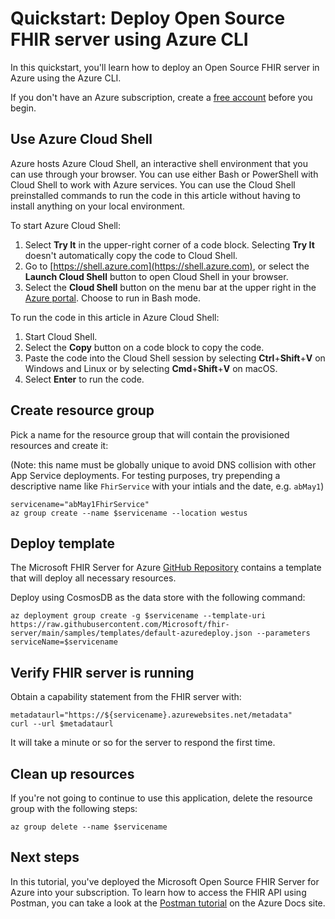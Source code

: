 # Quickstart: Deploy Open Source FHIR server using Azure CLI

In this quickstart, you'll learn how to deploy an Open Source FHIR server in Azure using the Azure CLI.

If you don't have an Azure subscription, create a [free account](https://azure.microsoft.com/free/?WT.mc_id=A261C142F) before you begin.

## Use Azure Cloud Shell

Azure hosts Azure Cloud Shell, an interactive shell environment that you can use through your browser. You can use either Bash or PowerShell with Cloud Shell to work with Azure services. You can use the Cloud Shell preinstalled commands to run the code in this article without having to install anything on your local environment.

To start Azure Cloud Shell:
1. Select **Try It** in the upper-right corner of a code block. Selecting **Try It** doesn't automatically copy the code to Cloud Shell. 
1. Go to [https://shell.azure.com](https://shell.azure.com), or select the **Launch Cloud Shell** button to open Cloud Shell in your browser. 
1. Select the **Cloud Shell** button on the menu bar at the upper right in the [Azure portal](https://portal.azure.com). Choose to run in Bash mode.

To run the code in this article in Azure Cloud Shell:

1. Start Cloud Shell.
1. Select the **Copy** button on a code block to copy the code.
1. Paste the code into the Cloud Shell session by selecting **Ctrl**+**Shift**+**V** on Windows and Linux or by selecting **Cmd**+**Shift**+**V** on macOS.
1. Select **Enter** to run the code.

## Create resource group

Pick a name for the resource group that will contain the provisioned resources and create it:

(Note: this name must be globally unique to avoid DNS collision with other App Service deployments. For testing purposes, try prepending a descriptive name like `FhirService` with your intials and the date, e.g. `abMay1`)
```azurecli-interactive
servicename="abMay1FhirService"
az group create --name $servicename --location westus
```

## Deploy template

The Microsoft FHIR Server for Azure [GitHub Repository](https://github.com/Microsoft/fhir-server) contains a template that will deploy all necessary resources.<br />

Deploy using CosmosDB as the data store with the following command:

```azurecli-interactive
az deployment group create -g $servicename --template-uri https://raw.githubusercontent.com/Microsoft/fhir-server/main/samples/templates/default-azuredeploy.json --parameters serviceName=$servicename
```

## Verify FHIR server is running

Obtain a capability statement from the FHIR server with:

```azurecli-interactive
metadataurl="https://${servicename}.azurewebsites.net/metadata"
curl --url $metadataurl
```

It will take a minute or so for the server to respond the first time.

## Clean up resources

If you're not going to continue to use this application, delete the resource group with the following steps:

```azurecli-interactive
az group delete --name $servicename
```

## Next steps

In this tutorial, you've deployed the Microsoft Open Source FHIR Server for Azure into your subscription. To learn how to access the FHIR API using Postman, you can take a look at the [Postman tutorial](https://docs.microsoft.com/en-us/azure/healthcare-apis/access-fhir-postman-tutorial) on the Azure Docs site.
